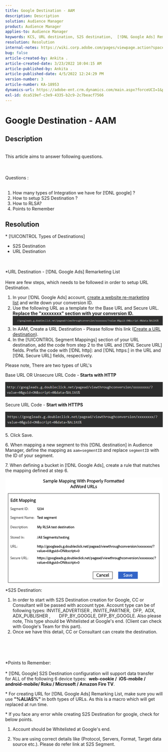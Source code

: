 ```yaml
---
title: Google Destination - AAM
description: Description
solution: Audience Manager
product: Audience Manager
applies-to: Audience Manager
keywords: KCS, URL destination, S2S destination,  [!DNL Google Ads] Remarketing List
resolution: Resolution
internal-notes: https://wiki.corp.adobe.com/pages/viewpage.action?spaceKey=MCPI&title=Google+-+AAM+Destination
bug: false
article-created-by: Ankita .
article-created-date: 3/23/2022 10:04:15 AM
article-published-by: Ankita .
article-published-date: 4/5/2022 12:24:29 PM
version-number: 3
article-number: KA-18953
dynamics-url: https://adobe-ent.crm.dynamics.com/main.aspx?forceUCI=1&pagetype=entityrecord&etn=knowledgearticle&id=70af1f97-90aa-ec11-983f-000d3a349120
exl-id: dca519ef-c3e9-4335-b2c9-2c7beacf7566
---
```

# Google Destination - AAM

## Description

<br>This article aims to answer following questions. <br><br> <br><br>Questions : <br><br>
1. How many types of Integration we have for [!DNL google] ?
2. How to setup S2S Destination ?
3. How to RLSA?
4. Points to Remember





## Resolution

\* [!UICONTROL Types of Destinations]
- S2S Destination
- URL Destination

<br><br>\*URL Destination - [!DNL Google Ads] Remarketing List<br><br>
Here are few steps, which needs to be followed in order to setup URL Destination.

1. In your [!DNL Google Ads] account, [create a website re-marketing list](https://support.google.com/adwords/answer/2454064?hl=en) and write down your conversion ID.
2. Use the following URL as a template for the Base URL and Secure URL. <b>Replace the "xxxxxxxx" section with your conversion ID.</b>![](assets/d548e9c4-67aa-ec11-983f-000d3a349120.png)
3. In AAM, Create a URL Destination - Please follow this link ([Create a URL destination](https://experienceleague.adobe.com/docs/audience-manager/user-guide/features/destinations/custom-destinations/create-url-destination.html?lang=en)).
4. In the [!UICONTROL Segment Mappings] section of your URL destination, add the code from step 2 to the URL and [!DNL Secure URL] fields. Prefix the code with [!DNL http]: and [!DNL https:] in the URL and [!DNL Secure URL] fields, respectively.


Please note, There are two types of URL's

Base URL OR Unsecure URL Code -<b> Starts with HTTP</b>

![](assets/d73cf7d9-69aa-ec11-983f-000d3a349523.png)

Secure URL Code - <b>Start with HTTPS</b>

![](assets/141662e3-69aa-ec11-983f-000d3a349523.png)

&#x200B;5. Click Save.

&#x200B;6. When mapping a new segment to this [!DNL destination] in Audience Manager, define the mapping as `aam=segmentID` and replace `segmentID` with the ID of your segment.

&#x200B;7. When defining a bucket in [!DNL Google Ads], create a rule that matches the mapping defined at step 6.

![](assets/64abac91-6aaa-ec11-983f-000d3a349523.png)
\*S2S Destination:
1. In order to start with S2S Destination creation for Google, CC or Consultant will be passed with account type. Account type can be of following types: INVITE_ADVERTISER , INVITE_PARTNER,  DFP,  ADX,  ADX_PUBLISHER ,       DFP_BY_GOOGLE, DFP_BY_GOOGLE. Also please note, This type should be Whitelisted at Google's end. (Client can check with Google's Team for this part).
2. Once we have this detail, CC or Consultant can create the destination.

<br><br> <br><br>\*Points to Remember: <br><br>
\* [!DNL Google] S2S Destination configuration will support data transfer for ALL of the following 6 device types:  <b>web-cookie /  iOS-mobile /  android-mobile/ Roku / Microsoft / Amazon Fire TV</b>.

\* For creating URL for [!DNL Google Ads] Remarking List, make sure you will use <b>"%ALIAS%"</b> in both types of URLs. As this is a macro which will get replaced at run time.

\* If you face any error while creating S2S Destination for google, check for below points.

1. Account should be Whitelisted at Google's end.

2. You are using correct details like (Protocol, Servers, Format, Target data source etc.). Please do refer link at S2S Segment.
